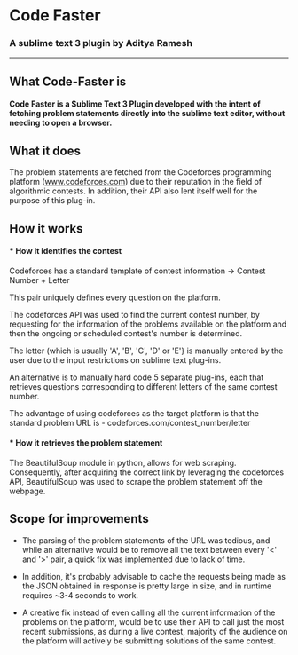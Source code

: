 # Code Faster
### A sublime text 3 plugin by Aditya Ramesh
-----------------------------------------------


## What Code-Faster is
#### Code Faster is a Sublime Text 3 Plugin developed with the intent of fetching problem statements directly into the sublime text editor, without needing to open a browser.

## What it does
The problem statements are fetched from the Codeforces programming platform (www.codeforces.com) due to their reputation in the field of algorithmic contests. In addition, their API also lent itself well for the purpose of this plug-in.

## How it works

#### * How it identifies the contest
Codeforces has a standard template of contest information -> Contest Number + Letter

This pair uniquely defines every question on the platform. 

The codeforces API was used to find the current contest number, by requesting for the information of the problems available on the platform and then the ongoing or scheduled contest's number is determined.

The letter (which is usually 'A', 'B', 'C', 'D' or 'E'} is manually entered by the user due to the input restrictions on sublime text plug-ins.

An alternative is to manually hard code 5 separate plug-ins, each that retrieves questions corresponding to different letters of the same contest number. 

The advantage of using codeforces as the target platform is that the standard problem URL is - codeforces.com/contest_number/letter

#### * How it retrieves the problem statement
The BeautifulSoup module in python, allows for web scraping. Consequently, after acquiring the correct link by leveraging the codeforces API, BeautifulSoup was used to scrape the problem statement off the webpage.

## Scope for improvements
* The parsing of the problem statements of the URL was tedious, and while an alternative would be to remove all the text between every '<' and '>' pair, a quick fix was implemented due to lack of time. 

* In addition, it's probably advisable to cache the requests being made as the JSON obtained in response is pretty large in size, and in runtime requires ~3-4 seconds to work.

* A creative fix instead of even calling all the current information of the problems on the platform, would be to use their API to call just the most recent submissions, as during a live contest, majority of the audience on the platform will actively be submitting solutions of the same contest.
